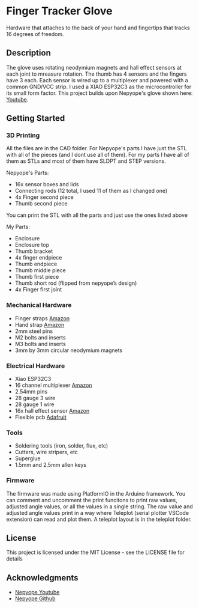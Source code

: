 # Finger Tracker Glove

Hardware that attaches to the back of your hand and fingertips that tracks 16 degrees of freedom. 

## Description

The glove uses rotating neodymium magnets and hall effect sensors at each joint to mreasure rotation. The thumb has 4 sensors and the fingers have 3 each. Each sensor is wired up to a multiplexer and powered with a common GND/VCC strip. I used a XIAO ESP32C3 as the microcontroller for its small form factor. This project builds upon Nepyope's glove shown here: [Youtube](https://www.youtube.com/watch?v=iPtgvh6fNdQ).

## Getting Started

### 3D Printing

All the files are in the CAD folder. For Nepyope's parts I have just the STL with all of the pieces (and I dont use all of them). For my parts I have all of them as STLs and most of them have SLDPT and STEP versions.

Nepyope's Parts:
* 16x sensor boxes and lids
* Connecting rods (12 total, I used 11 of them as I changed one)
* 4x Finger second piece
* Thumb second piece

You can print the STL with all the parts and just use the ones listed above


My Parts:
* Enclosure
* Enclosure top
* Thumb bracket
* 4x finger endpiece
* Thumb endpiece
* Thumb middle piece
* Thumb first piece
* Thumb short rod (flipped from nepyope’s design)
* 4x Finger first joint


### Mechanical Hardware

* Finger straps [Amazon](https://www.amazon.com/dp/B0CJ52WJZY?ref=ppx_yo2ov_dt_b_fed_asin_title&th=1)
* Hand strap [Amazon](https://www.amazon.com/dp/B07CWV5JCT?ref=ppx_yo2ov_dt_b_fed_asin_title)
* 2mm steel pins
* M2 bolts and inserts
* M3 bolts and inserts
* 3mm by 3mm circular neodymium magnets

### Electrical Hardware

* Xiao ESP32C3
* 16 channel multiplexer [Amazon](https://www.amazon.com/dp/B01DLHKLNE?psc=1&ref=ppx_yo2ov_dt_b_product_details)
* 2.54mm pins
* 28 gauge 3 wire
* 28 gauge 1 wire
* 16x hall effect sensor [Amazon](https://www.amazon.com/dp/B09XQPCYNX?ref=ppx_yo2ov_dt_b_fed_asin_title)
* Flexible pcb [Adafruit](https://www.adafruit.com/product/1518?gad_source=1&gclid=CjwKCAjwufq2BhAmEiwAnZqw8sdsNhCVOsYyNnKK1pq94dwK_rFcY--OIT8TiFCtQYdgxBPCs89ElxoCQ-cQAvD_BwE)

### Tools

* Soldering tools (iron, solder, flux, etc)
* Cutters, wire stripers, etc
* Superglue
* 1.5mm and 2.5mm allen keys

### Firmware

The firmware was made using PlatformIO in the Arduino framework. You can comment and uncomment the print funcitons to print raw values, adjusted angle values, or all the values in a single string. The raw value and adjusted angle values print in a way where Teleplot (serial plotter VSCode extension) can read and plot them. A teleplot layout is in the teleplot folder.

## License

This project is licensed under the MIT License - see the LICENSE file for details

## Acknowledgments

* [Nepyope Youtube](https://www.youtube.com/watch?v=iPtgvh6fNdQ)
* [Nepyope Github](https://github.com/nepyope/Project-Homunculus/tree/main)
